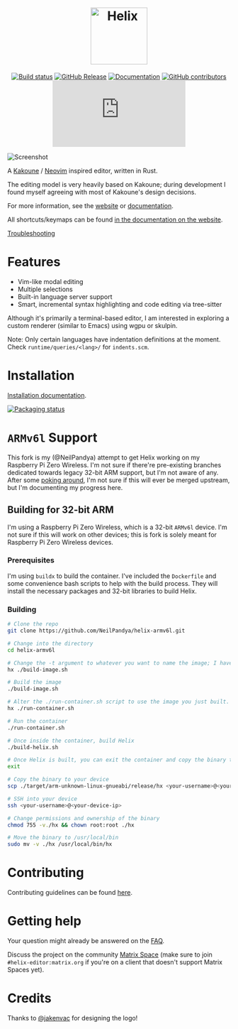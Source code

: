 <div align="center">

<h1>
<picture>
  <source media="(prefers-color-scheme: dark)" srcset="logo_dark.svg">
  <source media="(prefers-color-scheme: light)" srcset="logo_light.svg">
  <img alt="Helix" height="128" src="logo_light.svg">
</picture>
</h1>

[![Build status](https://github.com/helix-editor/helix/actions/workflows/build.yml/badge.svg)](https://github.com/helix-editor/helix/actions)
[![GitHub Release](https://img.shields.io/github/v/release/helix-editor/helix)](https://github.com/helix-editor/helix/releases/latest)
[![Documentation](https://shields.io/badge/-documentation-452859)](https://docs.helix-editor.com/)
[![GitHub contributors](https://img.shields.io/github/contributors/helix-editor/helix)](https://github.com/helix-editor/helix/graphs/contributors)
[![Matrix Space](https://img.shields.io/matrix/helix-community:matrix.org)](https://matrix.to/#/#helix-community:matrix.org)

</div>

![Screenshot](./screenshot.png)

A [Kakoune](https://github.com/mawww/kakoune) / [Neovim](https://github.com/neovim/neovim) inspired editor, written in Rust.

The editing model is very heavily based on Kakoune; during development I found
myself agreeing with most of Kakoune's design decisions.

For more information, see the [website](https://helix-editor.com) or
[documentation](https://docs.helix-editor.com/).

All shortcuts/keymaps can be found [in the documentation on the website](https://docs.helix-editor.com/keymap.html).

[Troubleshooting](https://github.com/helix-editor/helix/wiki/Troubleshooting)

# Features

- Vim-like modal editing
- Multiple selections
- Built-in language server support
- Smart, incremental syntax highlighting and code editing via tree-sitter

Although it's primarily a terminal-based editor, I am interested in exploring
a custom renderer (similar to Emacs) using wgpu or skulpin.

Note: Only certain languages have indentation definitions at the moment. Check
`runtime/queries/<lang>/` for `indents.scm`.

# Installation

[Installation documentation](https://docs.helix-editor.com/install.html).

[![Packaging status](https://repology.org/badge/vertical-allrepos/helix-editor.svg?exclude_unsupported=1)](https://repology.org/project/helix-editor/versions)

# `ARMv6l` Support

This fork is my (@NeilPandya) attempt to get Helix working on my Raspberry Pi Zero Wireless. I'm not sure if there're pre-existing branches dedicated towards legacy 32-bit ARM support, but I'm not aware of any. After some [poking around](https://github.com/helix-editor/helix/discussions/5841#discussioncomment-4876888), I'm not sure if this will ever be merged upstream, but I'm documenting my progress here.

## Building for 32-bit ARM

I'm using a Raspberry Pi Zero Wireless, which is a 32-bit `ARMv6l` device. I'm not sure if this will work on other devices; this is fork is solely meant for Raspberry Pi Zero Wireless devices.

### Prerequisites

I'm using `buildx` to build the container. I've included the `Dockerfile` and some convenience bash scripts to help with the build process. They will install the necessary packages and 32-bit libraries to build Helix.

### Building


```bash
# Clone the repo
git clone https://github.com/NeilPandya/helix-armv6l.git

# Change into the directory
cd helix-armv6l

# Change the -t argument to whatever you want to name the image; I have helix here, but you can use nano or any editor of your choice to change it.
hx ./build-image.sh

# Build the image
./build-image.sh

# Alter the ./run-container.sh script to use the image you just built.
hx ./run-container.sh

# Run the container
./run-container.sh
```
```bash
# Once inside the container, build Helix
./build-helix.sh
```
```bash
# Once Helix is built, you can exit the container and copy the binary to your device.
exit

# Copy the binary to your device
scp ./target/arm-unknown-linux-gnueabi/release/hx <your-username>@<your-device-ip>:/home/<your-username>/hx

# SSH into your device
ssh <your-username>@<your-device-ip>

# Change permissions and ownership of the binary
chmod 755 -v./hx && chown root:root ./hx

# Move the binary to /usr/local/bin
sudo mv -v ./hx /usr/local/bin/hx
```

# Contributing

Contributing guidelines can be found [here](./docs/CONTRIBUTING.md).

# Getting help

Your question might already be answered on the [FAQ](https://github.com/helix-editor/helix/wiki/FAQ).

Discuss the project on the community [Matrix Space](https://matrix.to/#/#helix-community:matrix.org) (make sure to join `#helix-editor:matrix.org` if you're on a client that doesn't support Matrix Spaces yet).

# Credits

Thanks to [@jakenvac](https://github.com/jakenvac) for designing the logo!
